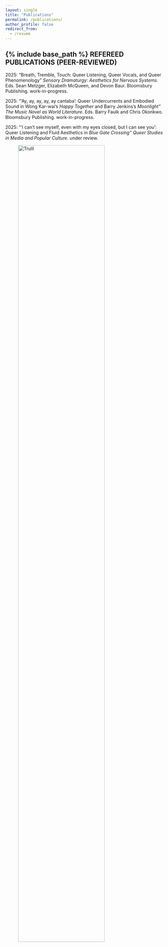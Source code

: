```yaml
---
layout: single
title: "Publications"
permalink: /publications/
author_profile: false
redirect_from:
  - /resume
---
```


{% include base_path %}
REFEREED PUBLICATIONS (PEER-REVIEWED)
----------
2025: “Breath, Tremble, Touch: Queer Listening, Queer Vocals, and Queer Phenomenology” <i>Sensory Dramaturgy: Aesthetics for Nervous Systems</i>. Eds. Sean Metzger, Elizabeth McQueen, and Devon Baur. Bloomsbury Publishing. work-in-progress.

2025: “‘Ay, ay, ay, ay, ay cantaba’: Queer Undercurrents and Embodied Sound in Wong Kar-wai’s <i>Happy Together</i> and Barry Jenkins’s <i>Moonlight” The Music Novel as World Literature</i>. Eds. Barry Faulk and Chris Okonkwo. Bloomsbury Publishing. work-in-progress.

2025: “‘I can’t see myself, even with my eyes closed, but I can see you’: Queer Listening and Fluid Aesthetics in <i>Blue Gate Crossing” Queer Studies in Media and Popular Culture</i>. under review.

<figure>
    <img src="https://gray-huang.github.io/images/pub.jpg" alt="Trulli" style="width:80%" class="centered-image">
</figure>